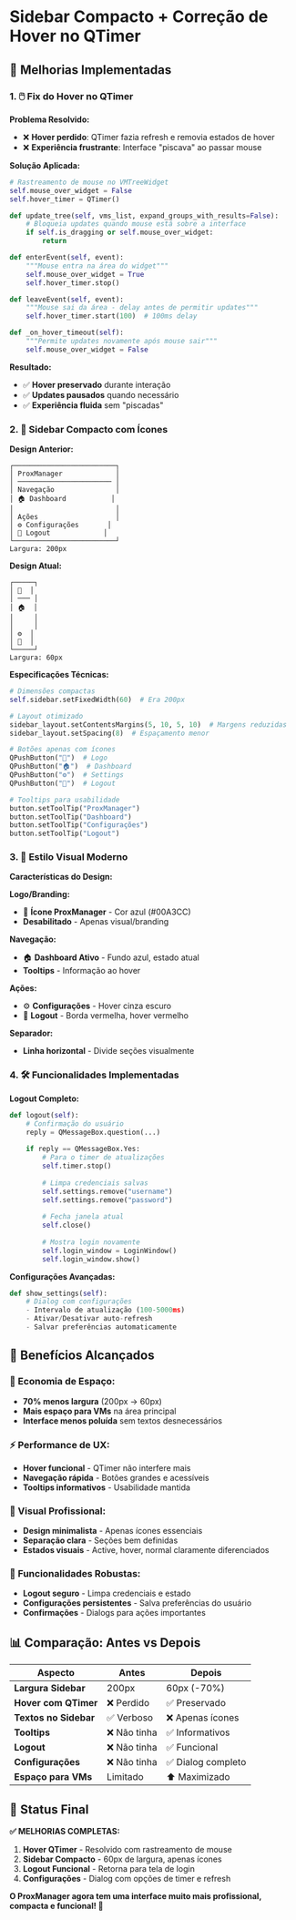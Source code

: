 # Sidebar Compacto + Correção de Hover no QTimer

## 🎯 **Melhorias Implementadas**

### **1. 🖱️ Fix do Hover no QTimer**

**Problema Resolvido:**
- ❌ **Hover perdido**: QTimer fazia refresh e removia estados de hover
- ❌ **Experiência frustrante**: Interface "piscava" ao passar mouse

**Solução Aplicada:**
```python
# Rastreamento de mouse no VMTreeWidget
self.mouse_over_widget = False
self.hover_timer = QTimer()

def update_tree(self, vms_list, expand_groups_with_results=False):
    # Bloqueia updates quando mouse está sobre a interface
    if self.is_dragging or self.mouse_over_widget:
        return

def enterEvent(self, event):
    """Mouse entra na área do widget"""
    self.mouse_over_widget = True
    self.hover_timer.stop()

def leaveEvent(self, event):
    """Mouse sai da área - delay antes de permitir updates"""
    self.hover_timer.start(100)  # 100ms delay

def _on_hover_timeout(self):
    """Permite updates novamente após mouse sair"""
    self.mouse_over_widget = False
```

**Resultado:**
- ✅ **Hover preservado** durante interação
- ✅ **Updates pausados** quando necessário
- ✅ **Experiência fluida** sem "piscadas"

### **2. 📱 Sidebar Compacto com Ícones**

**Design Anterior:**
```
┌─────────────────────────┐
│ ProxManager             │
│ ─────────────────────── │
│ Navegação               │
│ 🏠 Dashboard           │
│                         │
│ Ações                   │
│ ⚙️ Configurações       │
│ 🚪 Logout             │
└─────────────────────────┘
Largura: 200px
```

**Design Atual:**
```
┌─────┐
│ 🚀  │
│ ─── │
│ 🏠  │
│     │
│     │
│ ⚙️  │
│ 🚪  │
└─────┘
Largura: 60px
```

**Especificações Técnicas:**

```python
# Dimensões compactas
self.sidebar.setFixedWidth(60)  # Era 200px

# Layout otimizado
sidebar_layout.setContentsMargins(5, 10, 5, 10)  # Margens reduzidas
sidebar_layout.setSpacing(8)  # Espaçamento menor

# Botões apenas com ícones
QPushButton("🚀")  # Logo
QPushButton("🏠")  # Dashboard  
QPushButton("⚙️")  # Settings
QPushButton("🚪")  # Logout

# Tooltips para usabilidade
button.setToolTip("ProxManager")
button.setToolTip("Dashboard")
button.setToolTip("Configurações") 
button.setToolTip("Logout")
```

### **3. 🎨 Estilo Visual Moderno**

**Características do Design:**

**Logo/Branding:**
- 🚀 **Ícone ProxManager** - Cor azul (#00A3CC)
- **Desabilitado** - Apenas visual/branding

**Navegação:**
- 🏠 **Dashboard Ativo** - Fundo azul, estado atual
- **Tooltips** - Informação ao hover

**Ações:**
- ⚙️ **Configurações** - Hover cinza escuro
- 🚪 **Logout** - Borda vermelha, hover vermelho

**Separador:**
- **Linha horizontal** - Divide seções visualmente

### **4. 🛠️ Funcionalidades Implementadas**

**Logout Completo:**
```python
def logout(self):
    # Confirmação do usuário
    reply = QMessageBox.question(...)
    
    if reply == QMessageBox.Yes:
        # Para o timer de atualizações
        self.timer.stop()
        
        # Limpa credenciais salvas
        self.settings.remove("username")
        self.settings.remove("password")
        
        # Fecha janela atual
        self.close()
        
        # Mostra login novamente
        self.login_window = LoginWindow()
        self.login_window.show()
```

**Configurações Avançadas:**
```python
def show_settings(self):
    # Dialog com configurações
    - Intervalo de atualização (100-5000ms)
    - Ativar/Desativar auto-refresh
    - Salvar preferências automaticamente
```

## 🎯 **Benefícios Alcançados**

### **📏 Economia de Espaço:**
- **70% menos largura** (200px → 60px)
- **Mais espaço para VMs** na área principal  
- **Interface menos poluída** sem textos desnecessários

### **⚡ Performance de UX:**
- **Hover funcional** - QTimer não interfere mais
- **Navegação rápida** - Botões grandes e acessíveis
- **Tooltips informativos** - Usabilidade mantida

### **🎨 Visual Profissional:**
- **Design minimalista** - Apenas ícones essenciais
- **Separação clara** - Seções bem definidas
- **Estados visuais** - Active, hover, normal claramente diferenciados

### **🔧 Funcionalidades Robustas:**
- **Logout seguro** - Limpa credenciais e estado
- **Configurações persistentes** - Salva preferências do usuário
- **Confirmações** - Dialogs para ações importantes

## 📊 **Comparação: Antes vs Depois**

| Aspecto | Antes | Depois |
|---------|--------|--------|
| **Largura Sidebar** | 200px | 60px (-70%) |
| **Hover com QTimer** | ❌ Perdido | ✅ Preservado |
| **Textos no Sidebar** | ✅ Verboso | ❌ Apenas ícones |
| **Tooltips** | ❌ Não tinha | ✅ Informativos |
| **Logout** | ❌ Não tinha | ✅ Funcional |
| **Configurações** | ❌ Não tinha | ✅ Dialog completo |
| **Espaço para VMs** | Limitado | ⬆️ Maximizado |

## 🎉 **Status Final**

**✅ MELHORIAS COMPLETAS:**

1. **Hover QTimer** - Resolvido com rastreamento de mouse
2. **Sidebar Compacto** - 60px de largura, apenas ícones  
3. **Logout Funcional** - Retorna para tela de login
4. **Configurações** - Dialog com opções de timer e refresh

**O ProxManager agora tem uma interface muito mais profissional, compacta e funcional! 🚀**